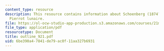 ```yaml
---
content_type: resource
description: This resource contains information about Schoenberg (1874?51) and atonality,
  Pierrot lunaire.
file: https://ol-ocw-studio-app-production.s3.amazonaws.com/courses/21m-262-modern-music-1900-1960-fall-2006/6be390a47841de79ac0f11aa327b6931_outline_921.pdf
file_type: application/pdf
resourcetype: Document
title: outline_921.pdf
uid: 6be390a4-7841-de79-ac0f-11aa327b6931
---
```

